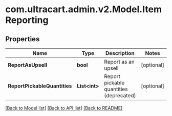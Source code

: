 
# com.ultracart.admin.v2.Model.ItemReporting

## Properties

Name | Type | Description | Notes
------------ | ------------- | ------------- | -------------
**ReportAsUpsell** | **bool** | Report as an upsell | [optional] 
**ReportPickableQuantities** | **List&lt;int&gt;** | Report pickable quantities (deprecated) | [optional] 

[[Back to Model list]](../README.md#documentation-for-models)
[[Back to API list]](../README.md#documentation-for-api-endpoints)
[[Back to README]](../README.md)

